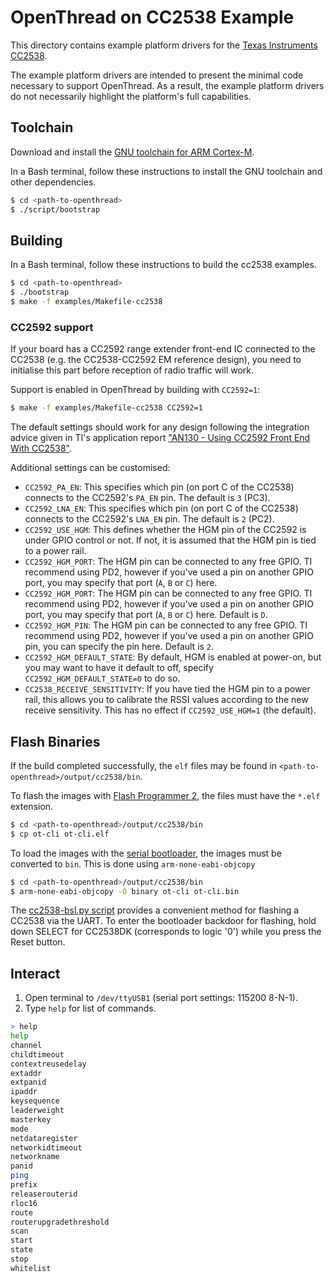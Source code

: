 # OpenThread on CC2538 Example

This directory contains example platform drivers for the [Texas
Instruments CC2538][cc2538].

[cc2538]: http://www.ti.com/product/CC2538

The example platform drivers are intended to present the minimal code
necessary to support OpenThread.  As a result, the example platform
drivers do not necessarily highlight the platform's full capabilities.

## Toolchain

Download and install the [GNU toolchain for ARM
Cortex-M][gnu-toolchain].

[gnu-toolchain]: https://launchpad.net/gcc-arm-embedded

In a Bash terminal, follow these instructions to install the GNU toolchain and
other dependencies.

```bash
$ cd <path-to-openthread>
$ ./script/bootstrap
```

## Building

In a Bash terminal, follow these instructions to build the cc2538 examples.

```bash
$ cd <path-to-openthread>
$ ./bootstrap
$ make -f examples/Makefile-cc2538
```

### CC2592 support

If your board has a CC2592 range extender front-end IC connected to the CC2538
(e.g. the CC2538-CC2592 EM reference design), you need to initialise this part
before reception of radio traffic will work.

Support is enabled in OpenThread by building with `CC2592=1`:

```bash
$ make -f examples/Makefile-cc2538 CC2592=1
```

The default settings should work for any design following the integration
advice given in TI's application report ["AN130 - Using CC2592 Front End With
CC2538"](http://www.ti.com/lit/pdf/swra447).

Additional settings can be customised:

* `CC2592_PA_EN`: This specifies which pin (on port C of the CC2538) connects to the
  CC2592's `PA_EN` pin.  The default is `3` (PC3).
* `CC2592_LNA_EN`: This specifies which pin (on port C of the CC2538) connects to the
  CC2592's `LNA_EN` pin.  The default is `2` (PC2).
* `CC2592_USE_HGM`: This defines whether the HGM pin of the CC2592 is under GPIO control
  or not.  If not, it is assumed that the HGM pin is tied to a power rail.
* `CC2592_HGM_PORT`: The HGM pin can be connected to any free GPIO.  TI recommend using
  PD2, however if you've used a pin on another GPIO port, you may specify that port (`A`,
  `B` or `C`) here.
* `CC2592_HGM_PORT`: The HGM pin can be connected to any free GPIO.  TI recommend using
  PD2, however if you've used a pin on another GPIO port, you may specify that port (`A`,
  `B` or `C`) here.  Default is `D`.
* `CC2592_HGM_PIN`: The HGM pin can be connected to any free GPIO.  TI recommend using
  PD2, however if you've used a pin on another GPIO pin, you can specify the pin here.
  Default is `2`.
* `CC2592_HGM_DEFAULT_STATE`: By default, HGM is enabled at power-on, but you may want
  to have it default to off, specify `CC2592_HGM_DEFAULT_STATE=0` to do so.
* `CC2538_RECEIVE_SENSITIVITY`: If you have tied the HGM pin to a power rail, this allows
  you to calibrate the RSSI values according to the new receive sensitivity.  This has no
  effect if `CC2592_USE_HGM=1` (the default).

## Flash Binaries

If the build completed successfully, the `elf` files may be found in
`<path-to-openthread>/output/cc2538/bin`.

To flash the images with [Flash Programmer 2][ti-flash-programmer-2],
the files must have the `*.elf` extension.

```bash
$ cd <path-to-openthread>/output/cc2538/bin
$ cp ot-cli ot-cli.elf
```

To load the images with the [serial bootloader][ti-cc2538-bootloader],
the images must be converted to `bin`. This is done using
`arm-none-eabi-objcopy`

```bash
$ cd <path-to-openthread>/output/cc2538/bin
$ arm-none-eabi-objcopy -O binary ot-cli ot-cli.bin
```

The [cc2538-bsl.py script][cc2538-bsl-tool] provides a convenient
method for flashing a CC2538 via the UART. To enter the bootloader
backdoor for flashing, hold down SELECT for CC2538DK (corresponds to
logic '0') while you press the Reset button.

[ti-flash-programmer-2]: http://www.ti.com/tool/flash-programmer
[ti-cc2538-bootloader]: http://www.ti.com/lit/an/swra466a/swra466a.pdf
[cc2538-bsl-tool]: https://github.com/JelmerT/cc2538-bsl

## Interact

1. Open terminal to `/dev/ttyUSB1` (serial port settings: 115200 8-N-1).
2. Type `help` for list of commands.

```bash
> help
help
channel
childtimeout
contextreusedelay
extaddr
extpanid
ipaddr
keysequence
leaderweight
masterkey
mode
netdataregister
networkidtimeout
networkname
panid
ping
prefix
releaserouterid
rloc16
route
routerupgradethreshold
scan
start
state
stop
whitelist
```
